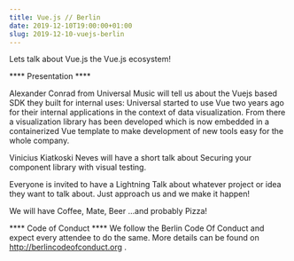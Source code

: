 ```yaml
---
title: Vue.js // Berlin
date: 2019-12-10T19:00:00+01:00
slug: 2019-12-10-vuejs-berlin
---
```


Lets talk about Vue.js the Vue.js ecosystem!

**** Presentation ****

Alexander Conrad from Universal Music will tell us about the Vuejs based SDK they built for internal uses:
Universal started to use Vue two years ago for their internal applications in the context of data visualization. From there a visualization library has been developed which is now embedded in a containerized Vue template to make development of new tools easy for the whole company.

Vinicius Kiatkoski Neves will have a short talk about Securing your component library with visual testing.

Everyone is invited to have a Lightning Talk about whatever project or idea they want to talk about. Just approach us and we make it happen!

We will have Coffee, Mate, Beer …and probably Pizza!

**** Code of Conduct ****
We follow the Berlin Code Of Conduct and expect every attendee to do the same. More details can be found on http://berlincodeofconduct.org .
